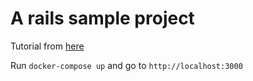 A rails sample project
======================

Tutorial from [here](https://docs.docker.com/samples/rails)

Run `docker-compose up` and go to `http://localhost:3000`